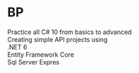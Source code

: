 # BP
Practice all C# 10 from basics to advanced <br/>
Creating simple API projects using <br/>
.NET 6 <br/>
Entity Framework Core <br/>
Sql Server Expres <br/>

